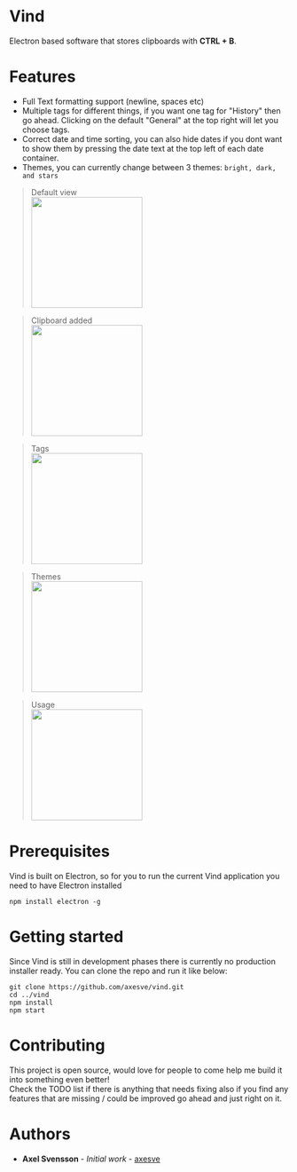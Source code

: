 # Vind
Electron based software that stores clipboards with **CTRL + B**.<br>

# Features
* Full Text formatting support (newline, spaces etc)
* Multiple tags for different things, if you want one tag for "History" then go ahead. Clicking on the default "General" at the top right will let you choose tags.
* Correct date and time sorting, you can also hide dates if you dont want to show them by pressing the date text at the top left of each date container.
* Themes, you can currently change between 3 themes: ```bright, dark, and stars```

> Default view<br>
<img src="https://i.gyazo.com/9ba827aea1d6f46547abc96dd7a28b39.png" width="200"/><br>

> Clipboard added<br>
<img src="https://i.gyazo.com/dcd86a826a21edbaa3afa9907a8d09be.png" width="200"/><br>

> Tags<br>
<img src="https://i.gyazo.com/9c16f044bbca35f2a5e3589e9fd904f4.png" width="200"/><br>

> Themes<br>
<img src="https://i.gyazo.com/c32b5c233013d1a5812586861f7edce6.png" width="200"/><br>

> Usage<br>
<img src="https://i.gyazo.com/e410e9086ea3400b934e046a37694fe1.mp4" width="200"/><br>

# Prerequisites
Vind is built on Electron, so for you to run the current Vind application you need to have Electron installed

```
npm install electron -g
```

# Getting started
Since Vind is still in development phases there is currently no production installer ready.
You can clone the repo and run it like below:

```
git clone https://github.com/axesve/vind.git
cd ../vind
npm install
npm start
```

# Contributing
This project is open source, would love for people to come help me build it into something even better!<br>
Check the TODO list if there is anything that needs fixing also if you find any features that are missing / could be improved go ahead and just right on it.

# Authors
* **Axel Svensson** - *Initial work* - [axesve](https://github.com/axesve)


